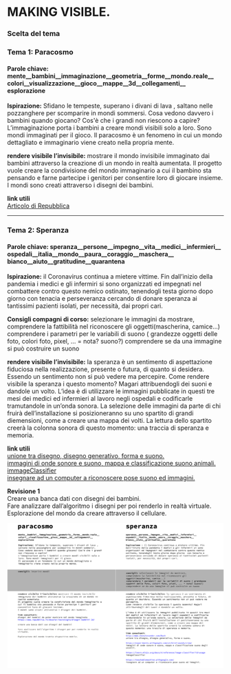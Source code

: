 # MAKING VISIBLE.

### Scelta del tema

### Tema 1: Paracosmo

#### Parole chiave: mente__bambini__immaginazione__geometria__forme__mondo.reale__ colori__visualizzazione__gioco__mappe__3d__collegamenti__ esplorazione

**Ispirazione:** Sfidano le tempeste, superano i divani di lava , saltano nelle pozzanghere per scomparire in mondi sommersi. Cosa vedono davvero i bambini quando giocano? Cos'è che i grandi non riescono a capire? L’immaginazione porta i bambini a creare mondi visibili solo a loro. Sono mondi immaginati per il gioco. Il paracosmo è un fenomeno in cui un mondo dettagliato e immaginario viene creato nella propria mente.

**rendere visibile l’invisibile:** mostrare il mondo invisibile immaginato dai bambini attraverso la creazione di un mondo in realtà aumentata. Il progetto vuole creare la condivisione del mondo immaginario a cui il bambino sta pensando e farne partecipe i genitori per consentire loro di giocare insieme. I mondi sono creati attraverso i disegni dei bambini.

**link utili**  
[Articolo di Repubblica](https://www.repubblica.it/dossier/tecnologia/disegni-bambini-3d/)

--------------------------------------------------------------------------------------------------------------------------------------------------------------------------------

### Tema 2: Speranza

#### Parole chiave: speranza__persone__impegno__vita__medici__infermieri__ ospedali__italia__mondo__paura__coraggio__maschera__ bianco__aiuto__gratitudine__quarantena

**Ispirazione:** il Coronavirus continua a mietere vittime. Fin dall’inizio della pandemia i medici e gli infermiri si sono organizzati ed impegnati nel combattere contro questo nemico ostinato, tenendogli testa giorno dopo giorno con tenacia e perseveranza cercando di donare speranza ai tantissimi pazienti isolati, per necessità, dai propri cari.

**Consigli compagni di corso:** selezionare le immagini da mostrare, comprendere la fattibilità nel riconoscere gli oggetti(mascherina, camice...) comprendere i parametri per le variabili di suono ( grandezze oggetti delle foto, colori foto, pixel, ... = nota? suono?) comprendere se da una immagine si può costruire un suono

**rendere visibile l’invisibile:** la speranza è un sentimento di aspettazione fiduciosa nella realizzazione, presente o futura, di quanto si desidera. Essendo un sentimento non si può vedere ma percepire. Come rendere visibile la speranza i questo momento? Magari attribuendogli dei suoni e dandole un volto. L’idea è di utilizzare le immagini pubblicate in questi tre mesi dei medici ed infermieri al lavoro negli ospedali e codificarle tramutandole in un’onda sonora. La selezione delle immagini da parte di chi fruirà dell’installazione si posizioneranno su uno spartito di grandi diemensioni, come a creare una mappa dei volti. La lettura dello spartito creerà la colonna sonora di questo momento: una traccia di speranza e memoria.

**link utili**  
[unione tra disegno, disegno generativo, forma e suono.](http://www.chenalexander.com/Bach)  
[immagini di onde sonore e suono, mappa e classificazione suono animali.](https://experiments.withgoogle.com/ai/bird-sounds/view/)    
[immageClassifier](https://learn.ml5js.org/docs/#/reference/image-classifier?id=usage)  
[insegnare ad un computer a riconoscere pose suono ed immagini.](https://teachablemachine.withgoogle.com)

**Revisione 1**  
Creare una banca dati con disegni dei bambini.  
Fare analizzare dall’algoritmo i disegni per poi renderlo in realtà virtuale.  
Esplorazione del mondo da creare attraverso il cellulare.

![](step_1.png)
